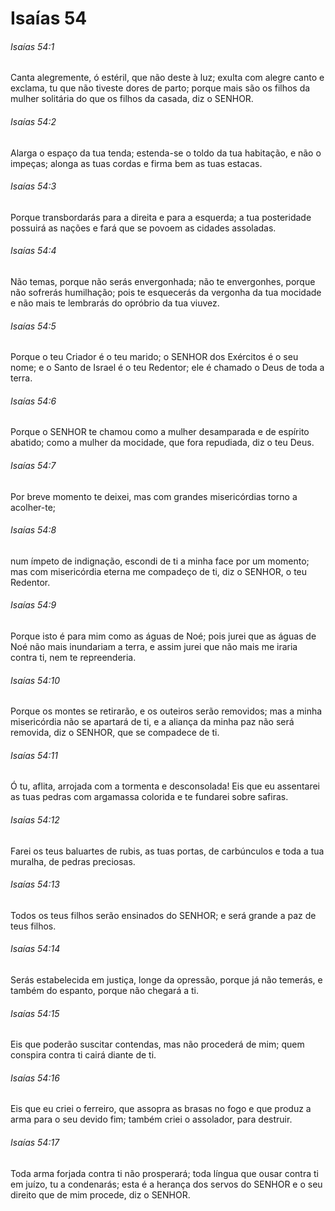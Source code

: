 # Isaías 54

###### Isaías 54:1

Canta alegremente, ó estéril, que não deste à luz; exulta com alegre canto e exclama, tu que não tiveste dores de parto; porque mais são os filhos da mulher solitária do que os filhos da casada, diz o SENHOR.

###### Isaías 54:2

Alarga o espaço da tua tenda; estenda-se o toldo da tua habitação, e não o impeças; alonga as tuas cordas e firma bem as tuas estacas.

###### Isaías 54:3

Porque transbordarás para a direita e para a esquerda; a tua posteridade possuirá as nações e fará que se povoem as cidades assoladas.

###### Isaías 54:4

Não temas, porque não serás envergonhada; não te envergonhes, porque não sofrerás humilhação; pois te esquecerás da vergonha da tua mocidade e não mais te lembrarás do opróbrio da tua viuvez.

###### Isaías 54:5

Porque o teu Criador é o teu marido; o SENHOR dos Exércitos é o seu nome; e o Santo de Israel é o teu Redentor; ele é chamado o Deus de toda a terra.

###### Isaías 54:6

Porque o SENHOR te chamou como a mulher desamparada e de espírito abatido; como a mulher da mocidade, que fora repudiada, diz o teu Deus.

###### Isaías 54:7

Por breve momento te deixei, mas com grandes misericórdias torno a acolher-te;

###### Isaías 54:8

num ímpeto de indignação, escondi de ti a minha face por um momento; mas com misericórdia eterna me compadeço de ti, diz o SENHOR, o teu Redentor.

###### Isaías 54:9

Porque isto é para mim como as águas de Noé; pois jurei que as águas de Noé não mais inundariam a terra, e assim jurei que não mais me iraria contra ti, nem te repreenderia.

###### Isaías 54:10

Porque os montes se retirarão, e os outeiros serão removidos; mas a minha misericórdia não se apartará de ti, e a aliança da minha paz não será removida, diz o SENHOR, que se compadece de ti.

###### Isaías 54:11

Ó tu, aflita, arrojada com a tormenta e desconsolada! Eis que eu assentarei as tuas pedras com argamassa colorida e te fundarei sobre safiras.

###### Isaías 54:12

Farei os teus baluartes de rubis, as tuas portas, de carbúnculos e toda a tua muralha, de pedras preciosas.

###### Isaías 54:13

Todos os teus filhos serão ensinados do SENHOR; e será grande a paz de teus filhos.

###### Isaías 54:14

Serás estabelecida em justiça, longe da opressão, porque já não temerás, e também do espanto, porque não chegará a ti.

###### Isaías 54:15

Eis que poderão suscitar contendas, mas não procederá de mim; quem conspira contra ti cairá diante de ti.

###### Isaías 54:16

Eis que eu criei o ferreiro, que assopra as brasas no fogo e que produz a arma para o seu devido fim; também criei o assolador, para destruir.

###### Isaías 54:17

Toda arma forjada contra ti não prosperará; toda língua que ousar contra ti em juízo, tu a condenarás; esta é a herança dos servos do SENHOR e o seu direito que de mim procede, diz o SENHOR.

